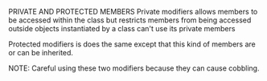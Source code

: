 PRIVATE AND PROTECTED MEMBERS
Private modifiers allows members to be accessed within the class but restricts members from being accessed outside
objects instantiated by a class can't use its private members

Protected modifiers is does the same except that this kind of members are or can be inherited.

NOTE: Careful using these two modifiers because they can cause cobbling.